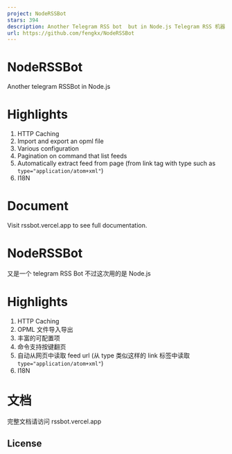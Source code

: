 ```yaml
---
project: NodeRSSBot
stars: 394
description: Another Telegram RSS bot  but in Node.js Telegram RSS 机器人
url: https://github.com/fengkx/NodeRSSBot
---
```


NodeRSSBot
==========

Another telegram RSSBot in Node.js

Highlights
==========

1.  HTTP Caching
2.  Import and export an opml file
3.  Various configuration
4.  Pagination on command that list feeds
5.  Automatically extract feed from page (from link tag with type such as `type="application/atom+xml"`)
6.  I18N

Document
========

Visit rssbot.vercel.app to see full documentation.

NodeRSSBot
==========

又是一个 telegram RSS Bot 不过这次用的是 Node.js

Highlights
==========

1.  HTTP Caching
2.  OPML 文件导入导出
3.  丰富的可配置项
4.  命令支持按键翻页
5.  自动从网页中读取 feed url (从 type 类似这样的 link 标签中读取 `type="application/atom+xml"`)
6.  I18N

文档
==

完整文档请访问 rssbot.vercel.app

License
-------

